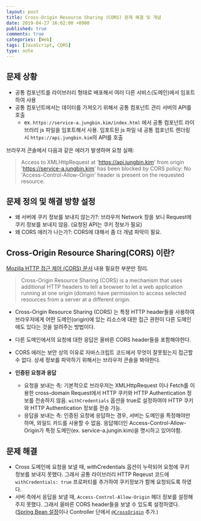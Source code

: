 ```yaml
---
layout: post
title: Cross-Origin Resource Sharing (CORS) 문제 해결 및 개념
date: 2019-04-27 16:02:00 +0900
published: true
comments: true
categories: [Web]
tags: [JavaScript, CORS]
type: note
---
```


## 문제 상황
- 공통 컴포넌트를 라이브러리 형태로 배포해서 여러 다른 서비스(도메인)에서 임포트하여 사용
- 공통 컴포넌트에서는 데이터를 가져오기 위해서 공통 컴포넌트 관리 서버의 API를 호출 
  - ex. `https://service-a.jungbin.kim/index.html` 에서 공통 컴포넌트 라이브러리 js 파일을 임포트해서 사용. 임포트된 js 파일 내 공통 컴포넌트 렌더링 시 `https://api.jungbin.kim`의 API를 호출

브라우저 콘솔에서 다음과 같은 에러가 발생하며 요청 실패:
> Access to XMLHttpRequest at 'https://api.jungbin.kim' from origin 'https://service-a.jungbin.kim' has been blocked by CORS policy: No 'Access-Control-Allow-Origin' header is present on the requested resource.

## 문제 정의 및 해결 방향 설정
- 왜 서버에 쿠키 정보를 보내지 않는가?: 브라우저 Network 창을 보니 Request에 쿠키 정보를 보내지 않음. (요청된 API는 쿠키 정보가 필요)
- 왜 CORS 에러가 나는가?: CORS에 대해서 좀 더 개념 파악이 필요.

## Cross-Origin Resource Sharing(CORS) 이란?
[Mozilla HTTP 접근 제어 (CORS) 문서](https://developer.mozilla.org/ko/docs/Web/HTTP/Access_control_CORS) 내용 필요한 부분만 정리.

> Cross-Origin Resource Sharing (CORS) is a mechanism that uses additional HTTP headers to tell a browser to let a web application running at one origin (domain) have permission to access selected resources from a server at a different origin.

- Cross-Origin Resource Sharing (CORS) 는 특정 HTTP header들을 사용하여 브라우저에게 어떤 도메인(origin)에 있는 리소스에 대한 접근 권한이 다른 도메인에도 있다는 것을 알려주는 방법이다.

- 다른 도메인에서의 요청에 대한 응답은 올바른 CORS header들을 포함해야한다. 

- CORS 에러는 보안 상의 이유로 자바스크립트 코드에서 무엇이 잘못됬는지 접근할 수 없다. 상세 정보를 파악하기 위해서는 브라우저 콘솔을 봐야한다.

- **인증된 요청과 응답**
  - 요청을 보내는 측: 기본적으로 브라우저는 XMLHttpRequest 이나 Fetch를 이용한 cross-domain Request에서 HTTP 쿠키와 HTTP Authentication 정보를 전송하지 않음. `withCredentials` 옵션을 true로 설정하여야 HTTP 쿠키와 HTTP Authentication 정보를 전송 가능. 
  - 응답을 보내는 측: 인증된 요청에 응답하는 경우, 서버는 도메인을 특정해야만 하며, 와일드 카드를 사용할 수 없음. 응답헤더인 Access-Control-Allow-Origin가 특정 도메인(ex. service-a.jungin.kim)을 명시하고 있어야함.

## 문제 해결
- Cross 도메인에 요청을 보낼 때, withCredentials 옵션이 누락되어 요청에 쿠키 정보를 보내지 못했다. 그래서 공통 라이브러리 HTTP Reqeust 코드에 `withCredentials: true` 프로퍼티를 추가하여 쿠키정보가 함께 요청되도록 하였다.
- 서버 측에서 응답을 보낼 때, `Access-Control-Allow-Origin` 헤더 정보를 설정해주지 못했다. 그래서 올바른 CORS header들을 보낼 수 있도록 설정하였다. ([Spring Bean 설정](https://stackoverflow.com/a/54559440)이나 Controller 단에서 [`@CrossOrigin`](https://docs.spring.io/spring-framework/docs/current/javadoc-api/org/springframework/web/bind/annotation/CrossOrigin.html) 추가.)
